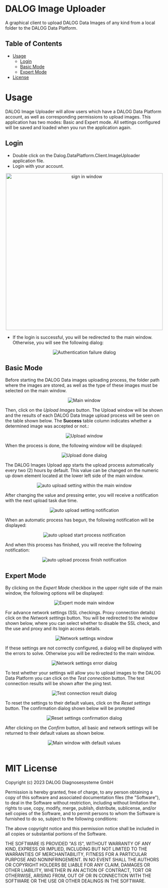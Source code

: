 # DALOG Image Uploader

A graphical client to upload DALOG Data Images of any kind from a local folder to the DALOG Data Platform.

## Table of Contents

-   [Usage](#Usage)
    -   [Login](#Login)
    -   [Basic Mode](#Basic-Mode)
    -   [Expert Mode](#Expert-Mode)
-   [License](#MIT-License)

# Usage

DALOG Image Uploader will allow users which have a DALOG Data Platform account, as well as corresponding permissions to upload images. This application has two modes: Basic and Expert mode. All settings configured will be saved and loaded when you run the application again.

## Login

-   Double click on the Dalog.DataPlatform.Client.ImageUploader application file.
-   Login with your account.

<div align="center">
    <img src="./readme/sign_in.png" alt="sign in window" width="500" height="auto" />
      </div>

-   If the login is successful, you will be redirected to the main window. Otherwise, you will see the following dialog:

 <div align="center">
    <img src="./readme/authentication_failure.png" alt="Authentication failure dialog" />
    </div>

## Basic Mode

Before starting the DALOG Data images uploading process, the folder path where the images are stored, as well as the type of these images must be selected on the main window.

<div align="center">
    <img src="./readme/main_window.png" alt="Main window" />
      </div>

Then, click on the _Upload Images_ button. The Upload window will be shown and the results of each DALOG Data Image upload process will be seen on the table shown below. The **Success** table column indicates whether a determined image was accepted or not.:

<div align="center">
    <img src="./readme/upload_progress_window.png" alt="Upload window" />
      </div>

When the process is done, the following window will be displayed:

<div align="center">
    <img src="./readme/upload_done_dialog.png" alt="Upload done dialog" />
      </div>

The DALOG Images Upload app starts the upload process automatically every two (2) hours by default. This value can be changed on the numeric up down element located at the lower left side of the main window.

<div align="center">
    <img src="./readme/auto_upload_setting.png" alt="auto upload setting within the main window" />
      </div>
      
After changing the value and pressing enter, you will receive a notification with the next upload task due time.

<div align="center">
    <img src="./readme/auto_upload_setting_notification.png" alt="auto upload setting notification" />
      </div>

When an automatic process has begun, the following notification will be displayed:

<div align="center">
    <img src="./readme/auto_upload_start.png" alt="auto upload start process notification" />
      </div>

And when this process has finished, you will receive the following notification:

<div align="center">
    <img src="./readme/auto_upload_finish.png" alt="auto upload process finish notification" />
      </div>

## Expert Mode

By clicking on the _Expert Mode_ checkbox in the upper right side of the main window, the following options will be displayed:

<div align="center">
    <img src="./readme/expert_mode_window.png" alt="Expert mode main window" />
      </div>

For advance network settings (SSL checkings. Proxy connection details) click on the _Network settings_ button. You will be redirected to the window shown below, where you can select whether to disable the SSL check, and the use and proxy and its login access details.

<div align="center">
    <img src="./readme/network_settings_window.png" alt="Network settings window" />
      </div>

If these settings are not correctly configured, a dialog will be displayed with the errors to solve. Otherwise you will be redirected to the main window.

<div align="center">
    <img src="./readme/network_settings_error.png" alt="Network settings error dialog" />
      </div>

To test whether your settings will allow you to upload images to the DALOG Data Platform you can click on the _Test connection_ button. The test connection results will be shown after the ping test.

<div align="center">
    <img src="./readme/test_connection_result.png" alt="Test connection result dialog" />
      </div>
      
To reset the settings to their default values, click on the _Reset settings_ button. The confirmation dialog shown below will be prompted

<div align="center">
    <img src="./readme/reset_settings_confirm.png" alt="Reset settings confirmation dialog" />
      </div>

After clicking on the _Confirm_ button, all basic and network settings will be returned to their default values as shown below.

<div align="center">
    <img src="./readme/reset_settings_values.png" alt="Main window with default values" />
      </div><br />
      
# MIT License

Copyright (c) 2023 DALOG Diagnosesysteme GmbH

Permission is hereby granted, free of charge, to any person obtaining a copy
of this software and associated documentation files (the "Software"), to deal
in the Software without restriction, including without limitation the rights
to use, copy, modify, merge, publish, distribute, sublicense, and/or sell
copies of the Software, and to permit persons to whom the Software is
furnished to do so, subject to the following conditions:

The above copyright notice and this permission notice shall be included in all
copies or substantial portions of the Software.

THE SOFTWARE IS PROVIDED "AS IS", WITHOUT WARRANTY OF ANY KIND, EXPRESS OR
IMPLIED, INCLUDING BUT NOT LIMITED TO THE WARRANTIES OF MERCHANTABILITY,
FITNESS FOR A PARTICULAR PURPOSE AND NONINFRINGEMENT. IN NO EVENT SHALL THE
AUTHORS OR COPYRIGHT HOLDERS BE LIABLE FOR ANY CLAIM, DAMAGES OR OTHER
LIABILITY, WHETHER IN AN ACTION OF CONTRACT, TORT OR OTHERWISE, ARISING FROM,
OUT OF OR IN CONNECTION WITH THE SOFTWARE OR THE USE OR OTHER DEALINGS IN THE
SOFTWARE.
